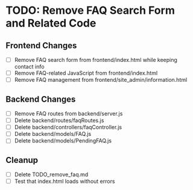 # TODO: Remove FAQ Search Form and Related Code

## Frontend Changes
- [ ] Remove FAQ search form from frontend/index.html while keeping contact info
- [ ] Remove FAQ-related JavaScript from frontend/index.html
- [ ] Remove FAQ management from frontend/site_admin/information.html

## Backend Changes
- [ ] Remove FAQ routes from backend/server.js
- [ ] Delete backend/routes/faqRoutes.js
- [ ] Delete backend/controllers/faqController.js
- [ ] Delete backend/models/FAQ.js
- [ ] Delete backend/models/PendingFAQ.js

## Cleanup
- [ ] Delete TODO_remove_faq.md
- [ ] Test that index.html loads without errors
